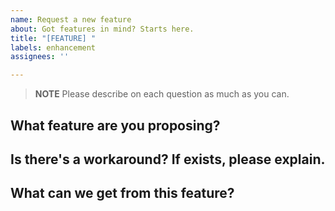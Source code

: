 ```yaml
---
name: Request a new feature
about: Got features in mind? Starts here.
title: "[FEATURE] "
labels: enhancement
assignees: ''

---
```


> **NOTE**
> Please describe on each question as much as you can.

## What feature are you proposing?
<!-- Please describe what you want from this feature. -->
<!-- We appreciates describing your issue with pictures and screen recording. If you have any, please attatch it here (by drag and dropping) -->


## Is there's a workaround? If exists, please explain.
<!-- Please explain what is your workaround to this feature? (if possible) -->
<!-- e.g. Manually input the information to export files  -->


## What can we get from this feature?
<!-- Please persuade us on what, why, and how this feature will benefits you and everyone else. -->
<!-- If there is an issue related to this proposal, please attatch it here. -->
